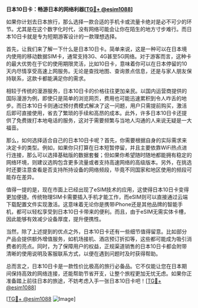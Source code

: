 **日本10日卡：畅游日本的网络利器[[TG💪+ @esim1088](https://t.me/s/esim1088)]**

如果你计划去日本旅行，那么选择一款合适的手机卡或流量卡绝对是必不可少的环节。尤其是在这个数字化时代，没有网络可能会让你在陌生的地方寸步难行。而日本10日卡就是专为短期游客设计的一款理想选择。

首先，让我们来了解一下什么是日本10日卡。简单来说，这是一种可以在日本境内使用的移动数据SIM卡，通常支持3G、4G甚至5G网络。对于游客而言，这种卡的最大优势在于它的使用期限灵活，比如10日卡，意味着你可以在日本停留的10天内尽情享受高速上网服务。无论是查找地图、查询景点信息，还是与家人朋友保持联系，这款卡都能满足你的需求。

相较于传统的漫游服务，日本10日卡的价格往往更加亲民。以国内运营商提供的国际漫游为例，即使只是简单的浏览网页，费用也可能迅速累积到令人咋舌的地步。而日本10日卡则通过预付费模式解决了这一问题，用户只需提前购买，激活后即可直接使用，省去了繁琐的手续和高昂的成本。此外，许多日本10日卡还提供了免费拨打本地电话的服务，这对于需要频繁与当地人沟通的人来说无疑是一大福音。

那么，如何选择适合自己的日本10日卡呢？首先，你需要根据自身的实际需求来决定卡的类型。例如，如果你只打算在日本短暂停留，并且主要依靠WiFi热点进行连接，那么可以选择基础版的数据套餐；但如果你希望随时随地都能拥有稳定的网络环境，则建议选购包含更多流量或者支持高速网络的高级版本。另外，在挑选时还要注意查看是否支持所持设备的网络频段，毕竟不同国家和地区使用的频段可能存在差异。

值得一提的是，现在市面上已经出现了eSIM技术的应用，这使得日本10日卡变得更加便捷。传统物理SIM卡需要插入手机才能工作，而eSIM则可以直接通过云端下载配置文件实现激活。这意味着无论你是携带iPhone还是其他品牌的智能手机，都可以轻松享受到日本10日卡带来的便利。而且，由于eSIM无需实体卡槽，因此能够有效减少设备厚度，提升便携性。

当然，除了上述提到的优点之外，日本10日卡还有一些细节值得留意。比如部分产品会提供额外增值服务，如机场接机、酒店预订折扣等，这些都可能成为吸引消费者的亮点。同时，为了保障用户的权益，正规渠道销售的日本10日卡都会附带清晰的使用说明及客服联系方式，以便在遇到问题时及时获得帮助。

总而言之，日本10日卡是一款性价比极高的旅行必备品。它不仅能让您在日本期间保持高效的网络连接，还能帮助节省开支，让整个旅程更加无忧无虑。如果你正准备踏上前往日本的旅途，不妨考虑入手一张日本10日卡吧！[[TG💪+ @esim1088](https://t.me/s/esim1088)] 

[[TG💪+ @esim1088](https://t.me/s/esim1088) ![Image](https://i.postimg.cc/4NQfJmqS/Snipaste-2025-05-13-00-14-12.png)]